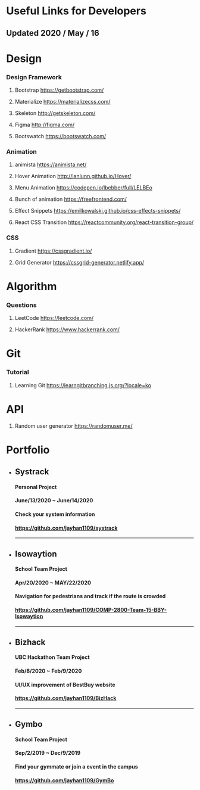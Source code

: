 # Useful Links for Developers

## Updated 2020 / May / 16

# Design

### Design Framework

1. Bootstrap
   https://getbootstrap.com/

2. Materialize
   https://materializecss.com/

3. Skeleton
   http://getskeleton.com/

4. Figma
   http://figma.com/

5. Bootswatch
   https://bootswatch.com/

### Animation

1. animista
   https://animista.net/

2. Hover Animation
   http://ianlunn.github.io/Hover/

3. Menu Animation
   https://codepen.io/lbebber/full/LELBEo

4. Bunch of animation
   https://freefrontend.com/

5. Effect Snippets
   https://emilkowalski.github.io/css-effects-snippets/

6. React CSS Transition
   https://reactcommunity.org/react-transition-group/

### CSS

1. Gradient
   https://cssgradient.io/

2. Grid Generator
   https://cssgrid-generator.netlify.app/

# Algorithm

### Questions

1. LeetCode
   https://leetcode.com/

2. HackerRank
   https://www.hackerrank.com/

# Git

### Tutorial

1. Learning Git
   https://learngitbranching.js.org/?locale=ko

# API

1. Random user generator
   https://randomuser.me/

# Portfolio

* ## Systrack

   #### Personal Project

   #### June/13/2020 ~ June/14/2020

   #### Check your system information

   #### https://github.com/jayhan1109/systrack
   
   ***

* ## Isowaytion

   #### School Team Project
   
   #### Apr/20/2020 ~ MAY/22/2020
   
   #### Navigation for pedestrians and track if the route is crowded
   
   #### https://github.com/jayhan1109/COMP-2800-Team-15-BBY-Isowaytion
   
   ***

* ## Bizhack
   
   #### UBC Hackathon Team Project
   
   #### Feb/8/2020 ~ Feb/9/2020
   
   #### UI/UX improvement of BestBuy website
   
   #### https://github.com/jayhan1109/BizHack
    
   ***

* ## Gymbo
   

   #### School Team Project
   
   #### Sep/2/2019 ~ Dec/9/2019
   
   #### Find your gymmate or join a event in the campus

   #### https://github.com/jayhan1109/GymBo
